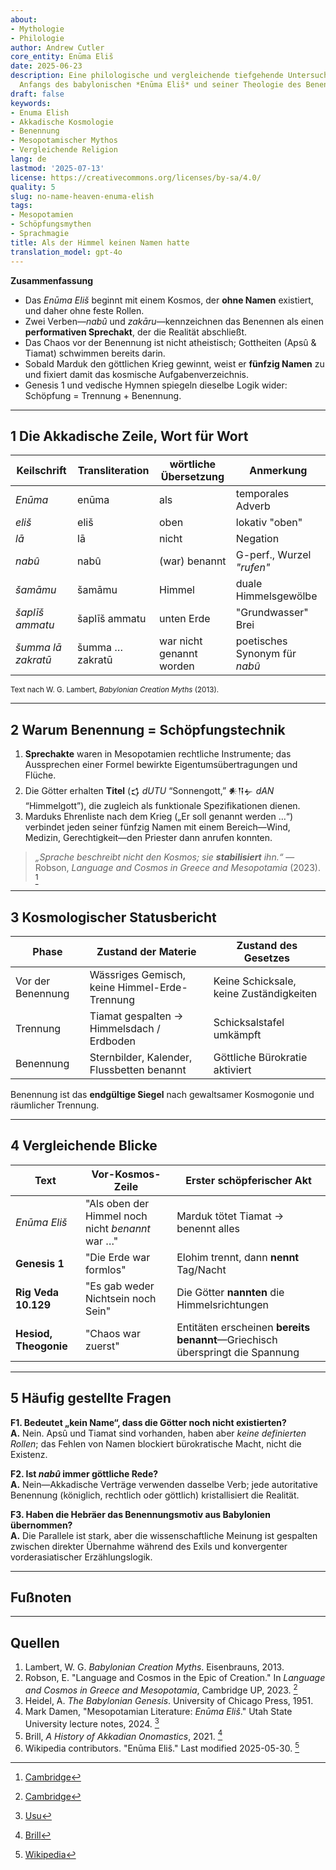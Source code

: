 ```yaml
---
about:
- Mythologie
- Philologie
author: Andrew Cutler
core_entity: Enūma Eliš
date: 2025-06-23
description: Eine philologische und vergleichende tiefgehende Untersuchung des berühmten
  Anfangs des babylonischen *Enūma Eliš* und seiner Theologie des Benennens.
draft: false
keywords:
- Enuma Elish
- Akkadische Kosmologie
- Benennung
- Mesopotamischer Mythos
- Vergleichende Religion
lang: de
lastmod: '2025-07-13'
license: https://creativecommons.org/licenses/by-sa/4.0/
quality: 5
slug: no-name-heaven-enuma-elish
tags:
- Mesopotamien
- Schöpfungsmythen
- Sprachmagie
title: Als der Himmel keinen Namen hatte
translation_model: gpt-4o
---
```


**Zusammenfassung**

- Das *Enūma Eliš* beginnt mit einem Kosmos, der **ohne Namen** existiert, und daher ohne feste Rollen.  
- Zwei Verben—*nabû* und *zakāru*—kennzeichnen das Benennen als einen **performativen Sprechakt**, der die Realität abschließt.  
- Das Chaos vor der Benennung ist nicht atheistisch; Gottheiten (Apsû & Tiamat) schwimmen bereits darin.  
- Sobald Marduk den göttlichen Krieg gewinnt, weist er **fünfzig Namen** zu und fixiert damit das kosmische Aufgabenverzeichnis.  
- Genesis 1 und vedische Hymnen spiegeln dieselbe Logik wider: Schöpfung = Trennung + Benennung.

---

## 1 Die Akkadische Zeile, Wort für Wort

| Keilschrift | Transliteration | wörtliche Übersetzung | Anmerkung |
|-------------|-----------------|-----------------------|-----------|
| *Enūma* | enūma | als | temporales Adverb |
| *eliš* | eliš | oben | lokativ "oben" |
| *lā* | lā | nicht | Negation |
| *nabû* | nabû | (war) benannt | G-perf., Wurzel *"rufen"* |
| *šamāmu* | šamāmu | Himmel | duale Himmelsgewölbe |
| *šaplīš ammatu* | šaplīš ammatu | unten Erde | "Grundwasser" Brei |
| *šumma lā zakratū* | šumma … zakratū | war nicht genannt worden | poetisches Synonym für *nabû* |

<small>Text nach W. G. Lambert, *Babylonian Creation Myths* (2013).</small>

---

## 2 Warum Benennung = Schöpfungstechnik

1. **Sprechakte** waren in Mesopotamien rechtliche Instrumente; das Aussprechen einer Formel bewirkte Eigentumsübertragungen und Flüche.  
2. Die Götter erhalten **Titel** (𒌓 *dUTU* “Sonnengott,” 𒀭𒀀𒉡 *dAN* “Himmelgott”), die zugleich als funktionale Spezifikationen dienen.  
3. Marduks Ehrenliste nach dem Krieg („Er soll genannt werden …“) verbindet jeden seiner fünfzig Namen mit einem Bereich—Wind, Medizin, Gerechtigkeit—den Priester dann anrufen konnten.  

> *„Sprache beschreibt nicht den Kosmos; sie **stabilisiert** ihn.“* —Robson, *Language and Cosmos in Greece and Mesopotamia* (2023).  [^oai1]

---

## 3 Kosmologischer Statusbericht

| Phase | Zustand der Materie | Zustand des Gesetzes |
|-------|---------------------|----------------------|
| Vor der Benennung | Wässriges Gemisch, keine Himmel-Erde-Trennung | Keine Schicksale, keine Zuständigkeiten |
| Trennung | Tiamat gespalten → Himmelsdach / Erdboden | Schicksalstafel umkämpft |
| Benennung | Sternbilder, Kalender, Flussbetten benannt | Göttliche Bürokratie aktiviert |

Benennung ist das **endgültige Siegel** nach gewaltsamer Kosmogonie und räumlicher Trennung.

---

## 4 Vergleichende Blicke

| Text | Vor-Kosmos-Zeile | Erster schöpferischer Akt |
|------|------------------|--------------------------|
| *Enūma Eliš* | "Als oben der Himmel noch nicht *benannt* war …" | Marduk tötet Tiamat → benennt alles |
| **Genesis 1** | "Die Erde war formlos" | Elohim trennt, dann **nennt** Tag/Nacht |
| **Rig Veda 10.129** | "Es gab weder Nichtsein noch Sein" | Die Götter **nannten** die Himmelsrichtungen |
| **Hesiod, Theogonie** | "Chaos war zuerst" | Entitäten erscheinen **bereits benannt**—Griechisch überspringt die Spannung |

---

## 5 Häufig gestellte Fragen

**F1. Bedeutet „kein Name“, dass die Götter noch nicht existierten?**  
**A.** Nein. Apsû und Tiamat sind vorhanden, haben aber *keine definierten Rollen*; das Fehlen von Namen blockiert bürokratische Macht, nicht die Existenz.

**F2. Ist *nabû* immer göttliche Rede?**  
**A.** Nein—Akkadische Verträge verwenden dasselbe Verb; jede autoritative Benennung (königlich, rechtlich oder göttlich) kristallisiert die Realität.

**F3. Haben die Hebräer das Benennungsmotiv aus Babylonien übernommen?**  
**A.** Die Parallele ist stark, aber die wissenschaftliche Meinung ist gespalten zwischen direkter Übernahme während des Exils und konvergenter vorderasiatischer Erzählungslogik.

---

## Fußnoten

[^oai1]: [Cambridge](https://www.cambridge.org/core/books/language-and-cosmos-in-greece-and-mesopotamia/language-and-cosmos-in-the-epic-of-creation/F9C41567F74F95C1F57304FBEDC150A7)
[^oai2]: [Cambridge](https://www.cambridge.org/core/books/language-and-cosmos-in-greece-and-mesopotamia/language-and-cosmos-in-the-epic-of-creation/F9C41567F74F95C1F57304FBEDC150A7)
[^oai3]: [Usu](https://www.usu.edu/markdamen/ane/lectures/10.1.pdf)
[^oai4]: [Brill](https://brill.com/display/book/edcoll/9789004445215/BP000013.xml?language=en&srsltid=AfmBOootbSkXcBgdsX5fKz0oBE4GJjIznG0rbP0jDY2pSQ6IE6zQ4K5b)
[^oai5]: [Wikipedia](https://en.wikipedia.org/wiki/En%C5%ABma_Eli%C5%A1)
[^1]: Lambert, *Babylonian Creation Myths* (2013) p. 231. 
[^2]: Robson, *Language and Cosmos in Greece and Mesopotamia* (Cambridge, 2023). 
[^3]: Heidel, *The Babylonian Genesis* (1951) ch. 2. 

---

## Quellen

1. Lambert, W. G. *Babylonian Creation Myths*. Eisenbrauns, 2013. 
2. Robson, E. "Language and Cosmos in the Epic of Creation." In *Language and Cosmos in Greece and Mesopotamia*, Cambridge UP, 2023. [^oai2] 
3. Heidel, A. *The Babylonian Genesis*. University of Chicago Press, 1951. 
4. Mark Damen, "Mesopotamian Literature: *Enūma Eliš*." Utah State University lecture notes, 2024. [^oai3] 
5. Brill, *A History of Akkadian Onomastics*, 2021. [^oai4] 
6. Wikipedia contributors. "Enūma Eliš." Last modified 2025-05-30. [^oai5]